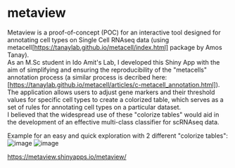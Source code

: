 # metaview
Metaview is a proof-of-concept (POC) for an interactive tool designed for annotating cell types on Single Cell RNAseq data (using metacell[https://tanaylab.github.io/metacell/index.html] package by Amos Tanay).  
As an M.Sc student in Ido Amit's Lab, I developed this Shiny App with the aim of simplifying and ensuring the reproducibility of the "metacells" annotation process (a similar process is decribed here: [https://tanaylab.github.io/metacell/articles/c-metacell_annotation.html]).    
The application allows users to adjust gene markers and their threshold values for specific cell types to create a colorized table, which serves as a set of rules for annotating cell types on a particular dataset.  
I believed that the widespread use of these "colorize tables" would aid in the development of an effective multi-class classifier for scRNAseq data.

Example for an easy and quick exploration with 2 different "colorize tables":
![image](https://user-images.githubusercontent.com/26302833/232308341-e45f0d04-5081-4668-96be-d15207cf7850.png)
![image](https://user-images.githubusercontent.com/26302833/232309012-19e3bf20-91c0-4991-ba26-c7422a8732de.png)

https://metaview.shinyapps.io/metaview/
